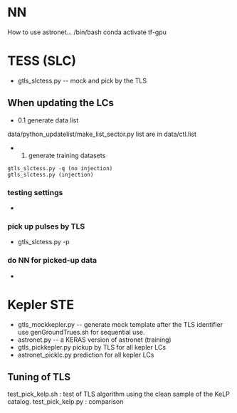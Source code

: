
# NN
How to use astronet...
/bin/bash
conda activate tf-gpu


# TESS (SLC)

- gtls_slctess.py -- mock and pick by the TLS

## When updating the LCs

- 0.1 generate data list 

data/python_updatelist/make_list_sector.py
list are in data/ctl.list

- 1. generate training datasets

```
gtls_slctess.py -q (no injection)
gtls_slctess.py (injection)
```

### testing settings

- 

### pick up pulses by TLS

- gtls_slctess.py -p 

### do NN for picked-up data

-

# Kepler STE

- gtls_mockkepler.py -- generate mock template after the TLS identifier
 use genGroundTrues.sh for sequential use.
- astronet.py -- a KERAS version of astronet (training)
- gtls_pickkepler.py pickup by TLS for all kepler LCs
- astronet_picklc.py prediction for all kepler LCs


## Tuning of TLS

test_pick_kelp.sh : test of TLS algorithm using the clean sample of the KeLP catalog.
test_pick_kelp.py : comparison

